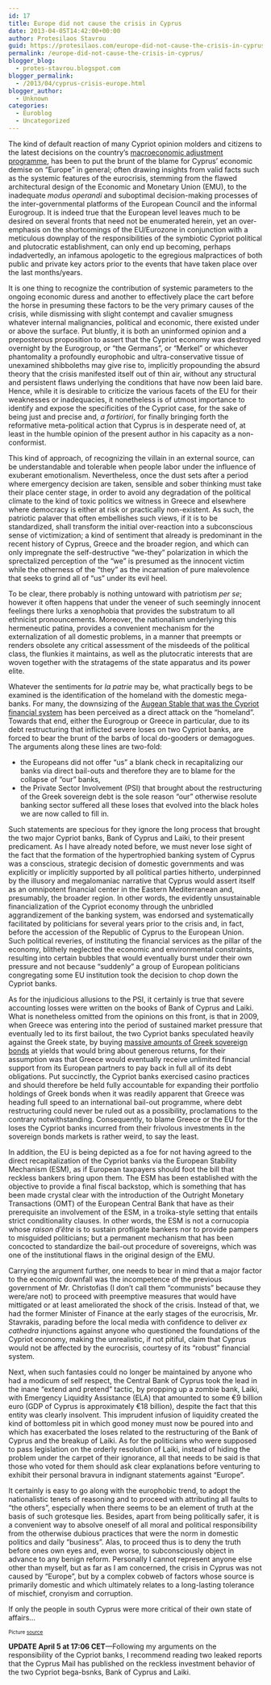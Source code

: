 ```yaml
---
id: 17
title: Europe did not cause the crisis in Cyprus
date: 2013-04-05T14:42:00+00:00
author: Protesilaos Stavrou
guid: https://protesilaos.com/europe-did-not-cause-the-crisis-in-cyprus/
permalink: /europe-did-not-cause-the-crisis-in-cyprus/
blogger_blog:
  - protes-stavrou.blogspot.com
blogger_permalink:
  - /2013/04/cyprus-crisis-europe.html
blogger_author:
  - Unknown
categories:
  - Euroblog
  - Uncategorized
---
```

<div class="separator" style="clear: both; text-align: center;">
</div>

The kind of default reaction of many Cypriot opinion molders and citizens to the latest decisions on the country&#8217;s <a href="https://protesilaos.com/search/label/Cyprus" target="_blank">macroeconomic adjustment programme</a>, has been to put the brunt of the blame for Cyprus&#8217; economic demise on &#8220;Europe&#8221; in general; often drawing insights from valid facts such as the systemic features of the eurocrisis, stemming from the flawed architectural design of the Economic and Monetary Union (EMU), to the inadequate _modus operandi_ and suboptimal decision-making processes of the inter-governmental platforms of the European Council and the informal Eurogroup. It is indeed true that the European level leaves much to be desired on several fronts that need not be enumerated herein, yet an over-emphasis on the shortcomings of the EU/Eurozone in conjunction with a meticulous downplay of the responsibilities of the symbiotic Cypriot political and plutocratic establishment, can only end up becoming, perhaps indadvertedly, an infamous apologetic to the egregious malpractices of both public and private key actors prior to the events that have taken place over the last months/years.<a name="more"></a> 

It is one thing to recognize the contribution of systemic parameters to the ongoing economic duress and another to effectively place the cart before the horse in presuming these factors to be the very primary causes of the crisis, while dismissing with slight contempt and cavalier smugness whatever internal malignancies, political and economic, there existed under or above the surface. Put bluntly, it is both an uninformed opinion and a preposterous proposition to assert that the Cypriot economy was destroyed overnight by the Eurogroup, or &#8220;the Germans&#8221;, or &#8220;Merkel&#8221; or whichever phantomality a profoundly europhobic and ultra-conservative tissue of unexamined shibboleths may give rise to, implicitly propounding the absurd theory that the crisis manifested itself out of thin air, without any structural and persistent flaws underlying the conditions that have now been laid bare. Hence, while it is desirable to criticize the various facets of the EU for their weaknesses or inadequacies, it nonetheless is of utmost importance to identify and expose the specificities of the Cypriot case, for the sake of being just and precise and, _a fortiriori_, for finally bringing forth the reformative meta-political action that Cyprus is in desperate need of, at least in the humble opinion of the present author in his capacity as a non-conformist.

This kind of approach, of recognizing the villain in an external source, can be understandable and tolerable when people labor under the influence of exuberant emotionalism. Nevertheless, once the dust sets after a period where emergency decision are taken, sensible and sober thinking must take their place center stage, in order to avoid any degradation of the political climate to the kind of toxic politics we witness in Greece and elsewhere where democracy is either at risk or practically non-existent. As such, the patriotic palaver that often embellishes such views, if it is to be standardized, shall transform the initial over-reaction into a subconscious sense of victimization; a kind of sentiment that already is predominant in the recent history of Cyprus, Greece and the broader region, and which can only impregnate the self-destructive &#8220;we-they&#8221; polarization in which the sprectalized perception of the &#8220;we&#8221; is presumed as the innocent victim while the otherness of the &#8220;they&#8221; as the incarnation of pure malevolence that seeks to grind all of &#8220;us&#8221; under its evil heel.

To be clear, there probably is nothing untoward with patriotism _per se_; however it often happens that under the veneer of such seemingly innocent feelings there lurks a xenophobia that provides the substratum to all ethnicist pronouncements. Moreover, the nationalism underlying this hermeneutic patina, provides a convenient mechanism for the externalization of all domestic problems, in a manner that preempts or renders obsolete any critical assessment of the misdeeds of the political class, the flunkies it maintains, as well as the plutocratic interests that are woven together with the stratagems of the state apparatus and its power elite.

Whatever the sentiments for _la patrie_ may be, what practically begs to be examined is the identification of the homeland with the domestic mega-banks. For many, the downsizing of the [Augean Stable that was the Cypriot financial system](http://taxjustice.blogspot.co.uk/2013/04/for-cyprus-tax-haven-apologists-are-out.html) has been perceived as a direct attack on the &#8220;homeland&#8221;. Towards that end, either the Eurogroup or Greece in particular, due to its debt restructuring that inflicted severe loses on two Cypriot banks, are forced to bear the brunt of the barbs of local do-gooders or demagogues. The arguments along these lines are two-fold:

  * the Europeans did not offer &#8220;us&#8221; a blank check in recapitalizing our banks via direct bail-outs and therefore they are to blame for the collapse of &#8220;our&#8221; banks,
  * the Private Sector Involvement (PSI) that brought about the restructuring of the Greek sovereign debt is the sole reason &#8220;our&#8221; otherwise resolute banking sector suffered all these loses that evolved into the black holes we are now called to fill in.

Such statements are specious for they ignore the long process that brought the two major Cypriot banks, Bank of Cyprus and Laiki, to their present predicament. As I have already noted before, we must never lose sight of the fact that the formation of the hypertrophied banking system of Cyprus was a conscious, strategic decision of domestic governments and was explicitly or implicitly supported by all political parties hitherto, underpinned by the illusory and megalomaniac narrative that Cyprus would assert itself as an omnipotent financial center in the Eastern Mediterranean and, presumably, the broader region. In other words, the evidently unsustainable financialization of the Cypriot economy through the unbridled aggrandizement of the banking system, was endorsed and systematically facilitated by politicians for several years prior to the crisis and, in fact, before the accession of the Republic of Cyprus to the European Union. Such political reveries, of instituting the financial services as the pillar of the economy, blithely neglected the economic and environmental constraints, resulting into certain bubbles that would eventually burst under their own pressure and not because &#8220;suddenly&#8221; a group of European politicians congregating some EU institution took the decision to chop down the Cypriot banks.

As for the injudicious allusions to the PSI, it certainly is true that severe accounting losses were written on the books of Bank of Cyprus and Laiki. What is nonetheless omitted from the opinions on this front, is that in 2009, when Greece was entering into the period of sustained market pressure that eventually led to its first bailout, the two Cypriot banks speculated heavily against the Greek state, by buying <a href="http://www.reuters.com/article/2013/04/02/us-eurozone-cyprus-laiki-insight-idUSBRE9310GQ20130402" rel="nofollow" target="_blank">massive amounts of Greek sovereign bonds</a> at yields that would bring about generous returns, for their assumption was that Greece would eventually receive unlimited financial support from its European partners to pay back in full all of its debt obligations. Put succinctly, the Cypriot banks exercised casino practices and should therefore be held fully accountable for expanding their portfolio holdings of Greek bonds when it was readily apparent that Greece was heading full speed to an international bail-out programme, where debt restructuring could never be ruled out as a possibility, proclamations to the contrary notwithstanding. Consequently, to blame Greece or the EU for the loses the Cypriot banks incurred from their frivolous investments in the sovereign bonds markets is rather weird, to say the least.

In addition, the EU is being depicted as a foe for not having agreed to the direct recapitalization of the Cypriot banks via the European Stability Mechanism (ESM), as if European taxpayers should foot the bill that reckless bankers bring upon them. The ESM has been established with the objective to provide a final fiscal backstop, which is something that has been made crystal clear with the introduction of the Outright Monetary Transactions (OMT) of the European Central Bank that have as their prerequisite an involvement of the ESM, in a troika-style setting that entails strict conditionality clauses. In other words, the ESM is not a cornucopia whose _raison d&#8217;être_ is to sustain profligate bankers nor to provide pampers to misguided politicians; but a permanent mechanism that has been concocted to standardize the bail-out procedure of sovereigns, which was one of the institutional flaws in the original design of the EMU.

Carrying the argument further, one needs to bear in mind that a major factor to the economic downfall was the incompetence of the previous government of Mr. Christofias (I don&#8217;t call them &#8220;communists&#8221; because they were/are not) to proceed with preemptive measures that would have mittigated or at least ameliorated the shock of the crisis. Instead of that, we had the former Minister of Finance at the early stages of the eurocrisis, Mr. Stavrakis, parading before the local media with confidence to deliver _ex cathedra_ injunctions against anyone who questioned the foundations of the Cypriot economy, making the unrealistic, if not pitiful, claim that Cyprus would not be affected by the eurocrisis, courtesy of its &#8220;robust&#8221; financial system. 

Next, when such fantasies could no longer be maintained by anyone who had a modicum of self respect, the Central Bank of Cyprus took the lead in the inane &#8220;extend and pretend&#8221; tactic, by propping up a zombie bank, Laiki, with Emergency Liquidity Assistance (ELA) that amounted to some €9 billion euro (GDP of Cyprus is approximately €18 billion), despite the fact that this entity was clearly insolvent. This imprudent infusion of liquidity created the kind of bottomless pit in which good money must now be poured into and which has exacerbated the loses related to the restructuring of the Bank of Cyprus and the breakup of Laiki. As for the politicians who were supposed to pass legislation on the orderly resolution of Laiki, instead of hiding the problem under the carpet of their ignorance, all that needs to be said is that those who voted for them should ask clear explanations before venturing to exhibit their personal bravura in indignant statements against &#8220;Europe&#8221;.

It certainly is easy to go along with the europhobic trend, to adopt the nationalistic tenets of reasoning and to proceed with attributing all faults to &#8220;the others&#8221;, especially when there seems to be an element of truth at the basis of such grotesque lies. Besides, apart from being politically safer, it is a convenient way to absolve oneself of all moral and political responsibility from the otherwise dubious practices that were the norm in domestic politics and daily &#8220;business&#8221;. Alas, to proceed thus is to deny the truth before ones own eyes and, even worse, to subconsciously object in advance to any benign reform. Personally I cannot represent anyone else other than myself, but as far as I am concerned, the crisis in Cyprus was not caused by &#8220;Europe&#8221;, but by a complex cobweb of factors whose source is primarily domestic and which ultimately relates to a long-lasting tolerance of mischief, cronyism and corruption. 

If only the people in south Cyprus were more critical of their own state of affairs&#8230;

<span style="font-size: x-small;">Picture <a href="http://hellenicleaders.com/blog/cyprus-small-country-big-presidency/" rel="nofollow" target="_blank">source</a></span>

**UPDATE April 5 at 17:06 CET**—Following my arguments on the responsibility of the Cypriot banks, I recommend reading two leaked reports that the Cyprus Mail has published on the reckless investment behavior of the two Cypriot bega-bsnks, Bank of Cyprus and Laiki.
